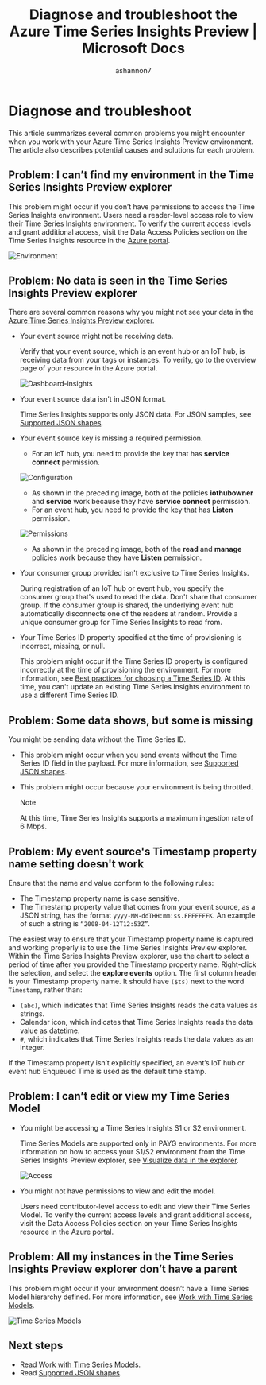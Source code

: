 ﻿---
title: 'Diagnose and troubleshoot the Azure Time Series Insights Preview | Microsoft Docs'
description: Understand how to diagnose and troubleshoot with the Azure Time Series Insights Preview.
author: ashannon7
ms.author: anshan
ms.workload: big-data
manager: cshankar
ms.service: time-series-insights
services: time-series-insights
ms.topic: conceptual
ms.date: 12/06/2018
ms.custom: seodec18
---

# Diagnose and troubleshoot

This article summarizes several common problems you might encounter when you work with your Azure Time Series Insights Preview environment. The article also describes potential causes and solutions for each problem.

## Problem: I can’t find my environment in the Time Series Insights Preview explorer

This problem might occur if you don’t have permissions to access the Time Series Insights environment. Users need a reader-level access role to view their Time Series Insights environment. To verify the current access levels and grant additional access, visit the Data Access Policies section on the Time Series Insights resource in the [Azure portal](https://portal.azure.com/).

  ![Environment][1]

## Problem: No data is seen in the Time Series Insights Preview explorer

There are several common reasons why you might not see your data in the [Azure Time Series Insights Preview explorer](https://insights.timeseries.azure.com/preview).

- Your event source might not be receiving data.

    Verify that your event source, which is an event hub or an IoT hub, is receiving data from your tags or instances. To verify, go to the overview page of your resource in the Azure portal.

    ![Dashboard-insights][2]

- Your event source data isn't in JSON format.

    Time Series Insights supports only JSON data. For JSON samples, see [Supported JSON shapes](./how-to-shape-query-json.md).

- Your event source key is missing a required permission.

    * For an IoT hub, you need to provide the key that has **service connect** permission.

    ![Configuration][3]

    * As shown in the preceding image, both of the policies **iothubowner** and **service** work because they have **service connect** permission.
    * For an event hub, you need to provide the key that has **Listen** permission.
  
    ![Permissions][4]

    * As shown in the preceding image, both of the **read** and **manage** policies work because they have **Listen** permission.

- Your consumer group provided isn't exclusive to Time Series Insights.

    During registration of an IoT hub or event hub, you specify the consumer group that's used to read the data. Don't share that consumer group. If the consumer group is shared, the underlying event hub automatically disconnects one of the readers at random. Provide a unique consumer group for Time Series Insights to read from.

- Your Time Series ID property specified at the time of provisioning is incorrect, missing, or null.

    This problem might occur if the Time Series ID property is configured incorrectly at the time of provisioning the environment. For more information, see [Best practices for choosing a Time Series ID](./time-series-insights-update-how-to-id.md). At this time, you can't update an existing Time Series Insights environment to use a different Time Series ID.

## Problem: Some data shows, but some is missing

You might be sending data without the Time Series ID.

- This problem might occur when you send events without the Time Series ID field in the payload. For more information, see [Supported JSON shapes](./how-to-shape-query-json.md).

- This problem might occur because your environment is being throttled.

    > [!NOTE]
    > At this time, Time Series Insights supports a maximum ingestion rate of 6 Mbps.

## Problem: My event source's Timestamp property name setting doesn't work

Ensure that the name and value conform to the following rules:

* The Timestamp property name is case sensitive.
* The Timestamp property value that comes from your event source, as a JSON string, has the format `yyyy-MM-ddTHH:mm:ss.FFFFFFFK`. An example of such a string is `“2008-04-12T12:53Z”`.

The easiest way to ensure that your Timestamp property name is captured and working properly is to use the Time Series Insights Preview explorer. Within the Time Series Insights Preview explorer, use the chart to select a period of time after you provided the Timestamp property name. Right-click the selection, and select the **explore events** option. The first column header is your Timestamp property name. It should have `($ts)` next to the word `Timestamp`, rather than:

* `(abc)`, which indicates that Time Series Insights reads the data values as strings.
* Calendar icon, which indicates that Time Series Insights reads the data value as datetime.
* `#`, which indicates that Time Series Insights reads the data values as an integer.

If the Timestamp property isn’t explicitly specified, an event’s IoT hub or event hub Enqueued Time is used as the default time stamp.

## Problem: I can’t edit or view my Time Series Model

- You might be accessing a Time Series Insights S1 or S2 environment.

   Time Series Models are supported only in PAYG environments. For more information on how to access your S1/S2 environment from the Time Series Insights Preview explorer, see [Visualize data in the explorer](./time-series-insights-update-explorer.md).

   ![Access][5]

- You might not have permissions to view and edit the model.

   Users need contributor-level access to edit and view their Time Series Model. To verify the current access levels and grant additional access, visit the Data Access Policies section on your Time Series Insights resource in the Azure portal.

## Problem: All my instances in the Time Series Insights Preview explorer don’t have a parent

This problem might occur if your environment doesn’t have a Time Series Model hierarchy defined. For more information, see [Work with Time Series Models](./time-series-insights-update-how-to-tsm.md).

  ![Time Series Models][6]

## Next steps

- Read [Work with Time Series Models](./time-series-insights-update-how-to-tsm.md).
- Read [Supported JSON shapes](./how-to-shape-query-json.md).

<!-- Images -->
[1]: media/v2-update-diagnose-and-troubleshoot/environment.png
[2]: media/v2-update-diagnose-and-troubleshoot/dashboard-insights.png
[3]: media/v2-update-diagnose-and-troubleshoot/configuration.png
[4]: media/v2-update-diagnose-and-troubleshoot/permissions.png
[5]: media/v2-update-diagnose-and-troubleshoot/access.png
[6]: media/v2-update-diagnose-and-troubleshoot/tsm.png